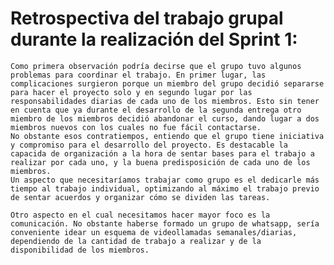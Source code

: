 # Retrospectiva del trabajo grupal durante la realización del Sprint 1:
    Como primera observación podría decirse que el grupo tuvo algunos problemas para coordinar el trabajo. En primer lugar, las complicaciones surgieron porque un miembro del grupo decidió separarse para hacer el proyecto solo y en segundo lugar por las responsabilidades diarias de cada uno de los miembros. Esto sin tener en cuenta que ya durante el desarrollo de la segunda entrega otro miembro de los miembros decidió abandonar el curso, dando lugar a dos miembros nuevos con los cuales no fue fácil contactarse.
    No obstante esos contratiempos, entiendo que el grupo tiene iniciativa y compromiso para el desarrollo del proyecto. Es destacable la capacida de organización a la hora de sentar bases para el trabajo a realizar por cada uno, y la buena predisposición de cada uno de los miembros.
    Un aspecto que necesitaríamos trabajar como grupo es el dedicarle más tiempo al trabajo individual, optimizando al máximo el trabajo previo de sentar acuerdos y organizar cómo se dividen las tareas.
    
    Otro aspecto en el cual necesitamos hacer mayor foco es la comunicación. No obstante haberse formado un grupo de whatsapp, sería conveniente idear un esquema de videollamadas semanales/diarias, dependiendo de la cantidad de trabajo a realizar y de la disponibilidad de los miembros.
